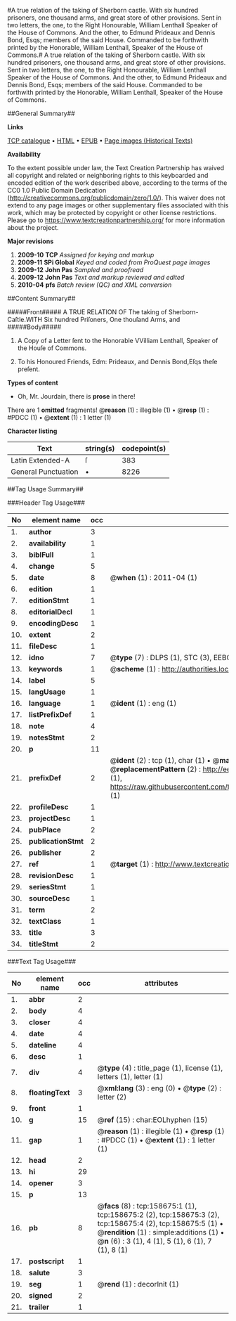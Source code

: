 #A true relation of the taking of Sherborn castle. With six hundred prisoners, one thousand arms, and great store of other provisions. Sent in two letters, the one, to the Right Honourable, William Lenthall Speaker of the House of Commons. And the other, to Edmund Prideaux and Dennis Bond, Esqs; members of the said House. Commanded to be forthwith printed by the Honorable, William Lenthall, Speaker of the House of Commons.#
A true relation of the taking of Sherborn castle. With six hundred prisoners, one thousand arms, and great store of other provisions. Sent in two letters, the one, to the Right Honourable, William Lenthall Speaker of the House of Commons. And the other, to Edmund Prideaux and Dennis Bond, Esqs; members of the said House. Commanded to be forthwith printed by the Honorable, William Lenthall, Speaker of the House of Commons.

##General Summary##

**Links**

[TCP catalogue](http://www.ota.ox.ac.uk/tcp/)  • 
[HTML](http://tei.it.ox.ac.uk/tcp/Texts-HTML/free/A95/A95279.html)  • 
[EPUB](http://tei.it.ox.ac.uk/tcp/Texts-EPUB/free/A95/A95279.epub) • 
[Page images (Historical Texts)](https://historicaltexts.jisc.ac.uk/eebo-99861021e)

**Availability**

To the extent possible under law, the Text Creation Partnership has waived all copyright and related or neighboring rights to this keyboarded and encoded edition of the work described above, according to the terms of the CC0 1.0 Public Domain Dedication (http://creativecommons.org/publicdomain/zero/1.0/). This waiver does not extend to any page images or other supplementary files associated with this work, which may be protected by copyright or other license restrictions. Please go to https://www.textcreationpartnership.org/ for more information about the project.

**Major revisions**

1. __2009-10__ __TCP__ *Assigned for keying and markup*
1. __2009-11__ __SPi Global__ *Keyed and coded from ProQuest page images*
1. __2009-12__ __John Pas__ *Sampled and proofread*
1. __2009-12__ __John Pas__ *Text and markup reviewed and edited*
1. __2010-04__ __pfs__ *Batch review (QC) and XML conversion*

##Content Summary##

#####Front#####
A TRUE RELATION OF The taking of Sherborn-Caſtle.WITH Six hundred Priſoners, One thouſand Arms, and 
#####Body#####

1. A Copy of a Letter ſent to the Honorable VVilliam Lenthall, Speaker of the Houſe of Commons.

1. To his Honoured Friends, Edm: Prideaux, and Dennis Bond,Eſqs theſe preſent.

**Types of content**

  * Oh, Mr. Jourdain, there is **prose** in there!

There are 1 **omitted** fragments! 
 @__reason__ (1) : illegible (1)  •  @__resp__ (1) : #PDCC (1)  •  @__extent__ (1) : 1 letter (1)

**Character listing**


|Text|string(s)|codepoint(s)|
|---|---|---|
|Latin Extended-A|ſ|383|
|General Punctuation|•|8226|

##Tag Usage Summary##

###Header Tag Usage###

|No|element name|occ|attributes|
|---|---|---|---|
|1.|__author__|3||
|2.|__availability__|1||
|3.|__biblFull__|1||
|4.|__change__|5||
|5.|__date__|8| @__when__ (1) : 2011-04 (1)|
|6.|__edition__|1||
|7.|__editionStmt__|1||
|8.|__editorialDecl__|1||
|9.|__encodingDesc__|1||
|10.|__extent__|2||
|11.|__fileDesc__|1||
|12.|__idno__|7| @__type__ (7) : DLPS (1), STC (3), EEBO-CITATION (1), PROQUEST (1), VID (1)|
|13.|__keywords__|1| @__scheme__ (1) : http://authorities.loc.gov/ (1)|
|14.|__label__|5||
|15.|__langUsage__|1||
|16.|__language__|1| @__ident__ (1) : eng (1)|
|17.|__listPrefixDef__|1||
|18.|__note__|4||
|19.|__notesStmt__|2||
|20.|__p__|11||
|21.|__prefixDef__|2| @__ident__ (2) : tcp (1), char (1)  •  @__matchPattern__ (2) : ([0-9\-]+):([0-9IVX]+) (1), (.+) (1)  •  @__replacementPattern__ (2) : http://eebo.chadwyck.com/downloadtiff?vid=$1&page=$2 (1), https://raw.githubusercontent.com/textcreationpartnership/Texts/master/tcpchars.xml#$1 (1)|
|22.|__profileDesc__|1||
|23.|__projectDesc__|1||
|24.|__pubPlace__|2||
|25.|__publicationStmt__|2||
|26.|__publisher__|2||
|27.|__ref__|1| @__target__ (1) : http://www.textcreationpartnership.org/docs/. (1)|
|28.|__revisionDesc__|1||
|29.|__seriesStmt__|1||
|30.|__sourceDesc__|1||
|31.|__term__|2||
|32.|__textClass__|1||
|33.|__title__|3||
|34.|__titleStmt__|2||


###Text Tag Usage###

|No|element name|occ|attributes|
|---|---|---|---|
|1.|__abbr__|2||
|2.|__body__|4||
|3.|__closer__|4||
|4.|__date__|4||
|5.|__dateline__|4||
|6.|__desc__|1||
|7.|__div__|4| @__type__ (4) : title_page (1), license (1), letters (1), letter (1)|
|8.|__floatingText__|3| @__xml:lang__ (3) : eng (0)  •  @__type__ (2) : letter (2)|
|9.|__front__|1||
|10.|__g__|15| @__ref__ (15) : char:EOLhyphen (15)|
|11.|__gap__|1| @__reason__ (1) : illegible (1)  •  @__resp__ (1) : #PDCC (1)  •  @__extent__ (1) : 1 letter (1)|
|12.|__head__|2||
|13.|__hi__|29||
|14.|__opener__|3||
|15.|__p__|13||
|16.|__pb__|8| @__facs__ (8) : tcp:158675:1 (1), tcp:158675:2 (2), tcp:158675:3 (2), tcp:158675:4 (2), tcp:158675:5 (1)  •  @__rendition__ (1) : simple:additions (1)  •  @__n__ (6) : 3 (1), 4 (1), 5 (1), 6 (1), 7 (1), 8 (1)|
|17.|__postscript__|1||
|18.|__salute__|3||
|19.|__seg__|1| @__rend__ (1) : decorInit (1)|
|20.|__signed__|2||
|21.|__trailer__|1||

